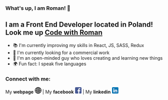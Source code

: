 ### What's up, I am Roman! 👋 
## I am a Front End Developer located in Poland! Look me up **[Code with Roman](https://codewithroman.netlify.app/)**

- 📚 I'm currently improving my skills in React, JS, SASS, Redux
- 🔎 I'm currently looking for a commercial work
- 🎨 I'm an open-minded guy who loves creating and learning new things
- 🌍 Fun fact: I speak five languages 

### Connect with me:
My **webpage** [![website](./images/website.png)][1] | My **facebook** [![facebook](./images/facebook.png)][2] | My **linkedin** [![linkedin](./images/linkedin.png)][3]

[1]: https://codewithroman.netlify.app/
[2]: https://www.linkedin.com/in/roman-isopenko-b481b11ba/
[3]: https://www.facebook.com/roman.isopenko